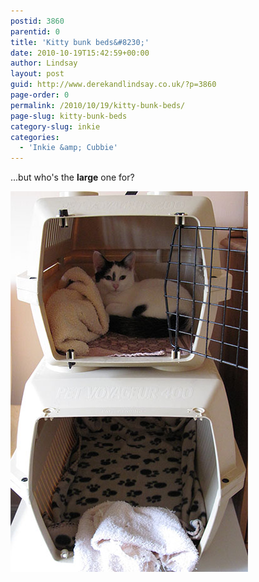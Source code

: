 ```yaml
---
postid: 3860
parentid: 0
title: 'Kitty bunk beds&#8230;'
date: 2010-10-19T15:42:59+00:00
author: Lindsay
layout: post
guid: http://www.derekandlindsay.co.uk/?p=3860
page-order: 0
permalink: /2010/10/19/kitty-bunk-beds/
page-slug: kitty-bunk-beds
category-slug: inkie
categories:
  - 'Inkie &amp; Cubbie'
---
```

...but who's the **large** one for?

<img class="aligncenter size-full wp-image-6020" title="Kitty bunk beds... but who's the larger one for?" src="/wp-content/uploads/2010/10/post_1895.jpg" alt="Kitty bunk beds... but who's the larger one for?" width="380" height="609" />